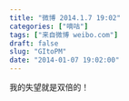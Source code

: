 ```yaml
---
title: "微博 2014.1.7 19:02"
categories: ["嘀咕"]
tags: ["来自微博 weibo.com"]
draft: false
slug: "GItoPM"
date: "2014-01-07 19:02:00"
---
```


<p>我的失望就是双倍的！ ​​​​</p>
